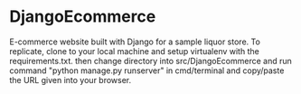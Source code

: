 # DjangoEcommerce
E-commerce website built with Django for a sample liquor store.
To replicate, clone to your local machine and setup virtualenv with the requirements.txt.
then change directory into src/DjangoEcommerce and run command "python manage.py runserver" in cmd/terminal and copy/paste the URL given into your browser.
